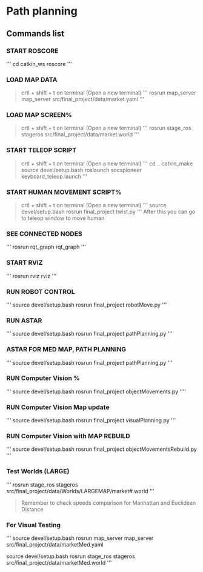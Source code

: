# Path planning

## Commands list

### START ROSCORE

'''
cd catkin_ws
roscore
'''

### LOAD MAP DATA
> crtl + shift + t on terminal (Open a new terminal)
'''
rosrun map_server map_server src/final_project/data/market.yaml
'''

### LOAD MAP SCREEN%
> crtl + shift + t on terminal (Open a new terminal)
'''
rosrun stage_ros stageros src/final_project/data/market.world
'''

### START TELEOP SCRIPT
> crtl + shift + t on terminal (Open a new terminal)
'''
cd ..
catkin_make
source devel/setup.bash
roslaunch socspioneer keyboard_teleop.launch
'''

### START HUMAN MOVEMENT SCRIPT%
> crtl + shift + t on terminal (Open a new terminal)
'''
source devel/setup.bash
rosrun final_project twist.py
'''
> After this you can go to teleop window to move human

### SEE CONNECTED NODES
'''
rosrun rqt_graph rqt_graph
'''

### START RVIZ
'''
rosrun rviz rviz
'''

### RUN ROBOT CONTROL
'''
source devel/setup.bash
rosrun final_project robotMove.py
'''

### RUN ASTAR
'''
source devel/setup.bash
rosrun final_project pathPlanning.py
'''

### ASTAR FOR MED MAP, PATH PLANNING
'''
source devel/setup.bash
rosrun final_project pathPlanning.py
'''

### RUN Computer Vision %
'''
source devel/setup.bash
rosrun final_project objectMovements.py
''''

### RUN Computer Vision Map update
'''
source devel/setup.bash
rosrun final_project visualPlanning.py
'''

### RUN Computer Vision with MAP REBUILD
'''
source devel/setup.bash
rosrun final_project objectMovementsRebuild.py
'''

### Test Worlds (LARGE)
'''
rosrun stage_ros stageros src/final_project/data/Worlds/LARGEMAP/market#.world
'''
> Remember to check speeds comparison for Manhattan and Euclidean Distance

### For Visual Testing
'''
source devel/setup.bash
rosrun map_server map_server src/final_project/data/marketMed.yaml

source devel/setup.bash
rosrun stage_ros stageros src/final_project/data/marketMed.world
'''
